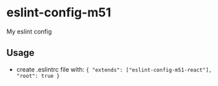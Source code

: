 # eslint-config-m51
My eslint config


## Usage

* create .eslintrc file with: `{ "extends": ["eslint-config-m51-react"], "root": true }`
